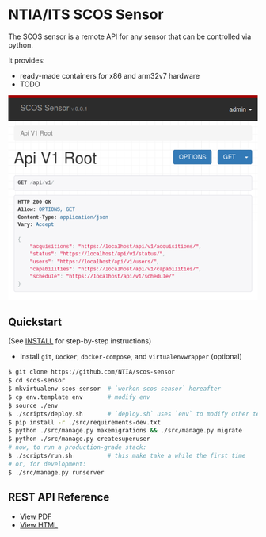 NTIA/ITS SCOS Sensor
====================

The SCOS sensor is a remote API for any sensor that can be controlled via python.

It provides:
  - ready-made containers for x86 and arm32v7 hardware
  - TODO

![Browsable API Screenshot](docs/api_root.png)

Quickstart
----------

(See [INSTALL](INSTALL.md) for step-by-step instructions)

  - Install `git`, `Docker`, `docker-compose`, and `virtualenvwrapper` (optional)

```bash
$ git clone https://github.com/NTIA/scos-sensor
$ cd scos-sensor
$ mkvirtualenv scos-sensor  # `workon scos-sensor` hereafter
$ cp env.template env       # modify env
$ source ./env
$ ./scripts/deploy.sh       # `deploy.sh` uses `env` to modify other templates
$ pip install -r ./src/requirements-dev.txt
$ python ./src/manage.py makemigrations && ./src/manage.py migrate
$ python ./src/manage.py createsuperuser
# now, to run a production-grade stack:
$ ./scripts/run.sh          # this make take a while the first time
# or, for development:
$ ./src/manage.py runserver

```

REST API Reference
------------------

 - [View PDF](docs/api/openapi.pdf)
 - [View HTML](https://rawgit.com/NTIA/scos-sensor/master/docs/api/openapi.html)
